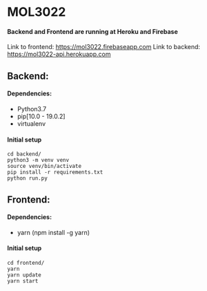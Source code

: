 # MOL3022

#### Backend and Frontend are running at Heroku and Firebase
Link to frontend: https://mol3022.firebaseapp.com
Link to backend: https://mol3022-api.herokuapp.com

## Backend:

#### Dependencies:
- Python3.7
- pip[10.0 - 19.0.2]
- virtualenv

#### Initial setup
```
cd backend/
python3 -m venv venv
source venv/bin/activate
pip install -r requirements.txt
python run.py
```

## Frontend:

#### Dependencies:
- yarn (npm install -g yarn)

#### Initial setup
```
cd frontend/
yarn
yarn update
yarn start
```
